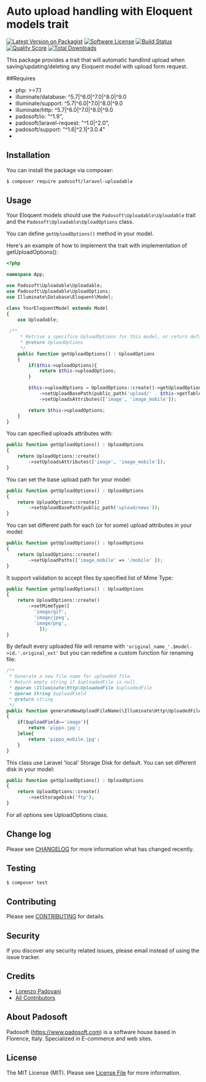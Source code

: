 # Auto upload handling with Eloquent models trait

[![Latest Version on Packagist](https://img.shields.io/packagist/v/padosoft/laravel-uploadable.svg?style=flat-square)](https://packagist.org/packages/padosoft/laravel-uploadable)
[![Software License](https://img.shields.io/badge/license-MIT-brightgreen.svg?style=flat-square)](LICENSE.md)
[![Build Status](https://img.shields.io/travis/padosoft/laravel-uploadable/master.svg?style=flat-square)](https://travis-ci.org/padosoft/laravel-uploadable)
[![Quality Score](https://img.shields.io/scrutinizer/g/padosoft/laravel-uploadable.svg?style=flat-square)](https://scrutinizer-ci.com/g/padosoft/laravel-uploadable)
[![Total Downloads](https://img.shields.io/packagist/dt/padosoft/laravel-uploadable.svg?style=flat-square)](https://packagist.org/packages/padosoft/laravel-uploadable)

This package provides a trait that will automatic handlind upload when saving/updating/deleting any Eloquent model with upload form request.

##Requires
  
- php: >=7.1
- illuminate/database: ^5.7|^6.0|^7.0|^8.0|^9.0
- illuminate/support: ^5.7|^6.0|^7.0|^8.0|^9.0
- illuminate/http: ^5.7|^6.0|^7.0|^8.0|^9.0
- padosoft/io: "^1.9",
- padosoft/laravel-request: "^1.0|^2.0",
- padosoft/support: "^1.6|^2.1|^3.0.4"
- 
## Installation

You can install the package via composer:
``` bash
$ composer require padosoft/laravel-uploadable
```

## Usage

Your Eloquent models should use the `Padosoft\Uploadable\Uploadable` trait and the `Padosoft\Uploadable\UploadOptions` class.

You can define `getUploadOptions()`  method  in your model. 

Here's an example of how to implement the trait with implementation of getUploadOptions():

```php
<?php

namespace App;

use Padosoft\Uploadable\Uploadable;
use Padosoft\Uploadable\UploadOptions;
use Illuminate\Database\Eloquent\Model;

class YourEloquentModel extends Model
{
    use Uploadable;
    
 /**
     * Retrive a specifice UploadOptions for this model, or return default UploadOptions
     * @return UploadOptions
     */
    public function getUploadOptions() : UploadOptions
    {
        if($this->uploadOptions){
            return $this->uploadOptions;
        }

        $this->uploadOptions = UploadOptions::create()->getUploadOptionsDefault()
            ->setUploadBasePath(public_path('upload/' . $this->getTable()))
            ->setUploadsAttributes(['image', 'image_mobile']);

        return $this->uploadOptions;
    }
}
```

You can specified uploads attributes with:

```php
public function getUploadOptions() : UploadOptions
{
    return UploadOptions::create()
        ->setUploadsAttributes(['image', 'image_mobile']);
}
```
You can set the base upload path for your model:

```php
public function getUploadOptions() : UploadOptions
{
    return UploadOptions::create()
        ->setUploadBasePath(public_path('upload/news'));
}
```
You can set different path for each (or for some) upload attributes in your model:
```php
public function getUploadOptions() : UploadOptions
{
    return UploadOptions::create()
        ->setUploadPaths(['image_mobile' => '/mobile' ]);
}
```

It support validation to accept files by specified list of Mime Type:
```php
public function getUploadOptions() : UploadOptions
{
    return UploadOptions::create()
        ->setMimeType([
          'image/gif',
          'image/jpeg',
          'image/png',
            ]);
}
```

By default every uploaded file will rename with `'original_name_'.$model->id.'.original_ext'` 
but you can redefine a custom function for renaming file:

```php
/**
 * Generate a new file name for uploaded file.
 * Return empty string if $uploadedFile is null.
 * @param \Illuminate\Http\UploadedFile $uploadedFile
 * @param String $uploadField
 * @return string
 */
public function generateNewUploadFileName(\Illuminate\Http\UploadedFile $uploadedFile, string $uploadField) : string 
{
    if($uploadField=='image'){
        return 'pippo.jpg';
    }else{
        return 'pippo_mobile.jpg';
    }
}
```

This class use Laravel 'local' Storage Disk for default.
You can set different disk in your model:
```php
public function getUploadOptions() : UploadOptions
{
    return UploadOptions::create()
        ->setStorageDisk('ftp');
}
```


For all options see UploadOptions class.

## Change log

Please see [CHANGELOG](CHANGELOG.md) for more information what has changed recently.

## Testing

``` bash
$ composer test
```

## Contributing

Please see [CONTRIBUTING](CONTRIBUTING.md) for details.

## Security

If you discover any security related issues, please email instead of using the issue tracker.

## Credits
- [Lorenzo Padovani](https://github.com/lopadova)
- [All Contributors](../../contributors)

## About Padosoft
Padosoft (https://www.padosoft.com) is a software house based in Florence, Italy. Specialized in E-commerce and web sites.

## License

The MIT License (MIT). Please see [License File](LICENSE.md) for more information.
